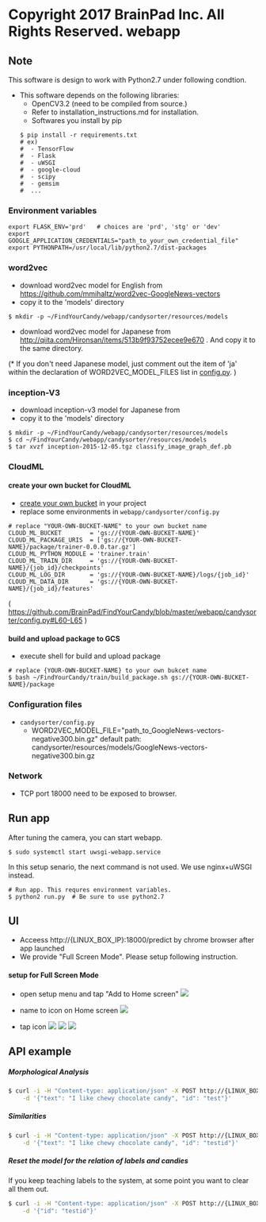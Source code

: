 Copyright 2017 BrainPad Inc. All Rights Reserved.
webapp
===

## Note
This software is design to work with Python2.7 under following condtion.
- This software depends on the following libraries:
  - OpenCV3.2 (need to be compiled from source.)
  - Refer to installation_instructions.md for installation.
  - Softwares you install by pip
  ```
  $ pip install -r requirements.txt
  # ex)
  #  - TensorFlow
  #  - Flask
  #  - uWSGI
  #  - google-cloud
  #  - scipy
  #  - gemsim
  #  ...
  ```


### Environment variables
```
export FLASK_ENV='prd'   # choices are 'prd', 'stg' or 'dev'
export GOOGLE_APPLICATION_CREDENTIALS="path_to_your_own_credential_file"
export PYTHONPATH=/usr/local/lib/python2.7/dist-packages
```

### word2vec
- download word2vec model for English from https://github.com/mmihaltz/word2vec-GoogleNews-vectors
- copy it to the 'models' directory
```
$ mkdir -p ~/FindYourCandy/webapp/candysorter/resources/models
```
- download word2vec model for Japanese from http://qiita.com/Hironsan/items/513b9f93752ecee9e670 .
And copy it to the same directory.

(* If you don't need Japanese model, just comment out the item of 'ja' within the declaration of WORD2VEC_MODEL_FILES list in [config.py](./candysorter/config.py). )

### inception-V3
- download inception-v3 model for Japanese from
- copy it to the 'models' directory
```
$ mkdir -p ~/FindYourCandy/webapp/candysorter/resources/models
$ cd ~/FindYourCandy/webapp/candysorter/resources/models
$ tar xvzf inception-2015-12-05.tgz classify_image_graph_def.pb
```

### CloudML
#### create your own bucket for CloudML
- [create your own bucket](https://cloud.google.com/storage/docs/creating-buckets) in your project
- replace some environments in `webapp/candysorter/config.py`

```
# replace "YOUR-OWN-BUCKET-NAME" to your own bucket name
CLOUD_ML_BUCKET        = 'gs://{YOUR-OWN-BUCKET-NAME}'
CLOUD_ML_PACKAGE_URIS  = ['gs://{YOUR-OWN-BUCKET-NAME}/package/trainer-0.0.0.tar.gz']
CLOUD_ML_PYTHON_MODULE = 'trainer.train'
CLOUD_ML_TRAIN_DIR     = 'gs://{YOUR-OWN-BUCKET-NAME}/{job_id}/checkpoints'
CLOUD_ML_LOG_DIR       = 'gs://{YOUR-OWN-BUCKET-NAME}/logs/{job_id}'
CLOUD_ML_DATA_DIR      = 'gs://{YOUR-OWN-BUCKET-NAME}/{job_id}/features'
```
( https://github.com/BrainPad/FindYourCandy/blob/master/webapp/candysorter/config.py#L60-L65 )

#### build and upload package to GCS
- execute shell for build and upload package
```
# replace {YOUR-OWN-BUCKET-NAME} to your own bukcet name
$ bash ~/FindYourCandy/train/build_package.sh gs://{YOUR-OWN-BUCKET-NAME}/package
```

### Configuration files
- `candysorter/config.py`
  - WORD2VEC_MODEL_FILE="path_to_GoogleNews-vectors-negative300.bin.gz"
     default path:
       candysorter/resources/models/GoogleNews-vectors-negative300.bin.gz

### Network
- TCP port 18000 need to be exposed to browser.

## Run app
After tuning the camera, you can start webapp.
```
$ sudo systemctl start uwsgi-webapp.service
```
In this setup senario, the next command is not used. We use nginx+uWSGI instead.
```
# Run app. This requres environment variables.
$ python2 run.py  # Be sure to use python2.7
```

## UI
- Acceess http://{LINUX_BOX_IP}:18000/predict by chrome browser after app launched
- We provide "Full Screen Mode". Please setup following instruction.

#### setup for Full Screen Mode
- open setup menu and tap "Add to Home screen"
![](../setup/image/tablet_ui/1.png)

- name to icon on Home screen
![](../setup/image/tablet_ui/2.png)

- tap icon
![](../setup/image/tablet_ui/3.png)
![](../setup/image/tablet_ui/4.png)
![](../setup/image/tablet_ui/5.png)



## API example
##### Morphological Analysis
```sh
$ curl -i -H "Content-type: application/json" -X POST http://{LINUX_BOX_IP}:18000/api/morphs \
    -d '{"text": "I like chewy chocolate candy", "id": "test"}'
```

##### Similarities

```sh
$ curl -i -H "Content-type: application/json" -X POST http://{LINUX_BOX_IP}:18000/api/similarities \
    -d '{"text": "I like chewy chocolate candy", "id": "testid"}'
```

##### Reset the model for the relation of labels and candies
If you keep teaching labels to the system, at some point you want to clear all them out.
```sh
$ curl -i -H "Content-type: application/json" -X POST http://{LINUX_BOX_IP}:18000/api/_reset \
    -d '{"id": "testid"}'
```
